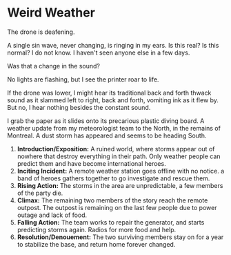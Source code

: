 # Weird Weather

The drone is deafening.

A single sin wave, never changing, is ringing in my ears. Is this real? Is this normal? I do not know. I haven't seen anyone else in a few days.

Was that a change in the sound? 

No lights are flashing, but I see the printer roar to life. 

If the drone was lower, I might hear its traditional back and forth thwack sound as it slammed left to right, back and forth, vomiting ink as it flew by. But no, I hear nothing besides the constant sound.

I grab the paper as it slides onto its precarious plastic diving board. A weather update from my meteorologist team to the North, in the remains of Montreal. A dust storm has appeared and seems to be heading South. 





1. **Introduction/Exposition:** A ruined world, where storms appear out of nowhere that destroy everything in their path. Only weather people can predict them and have become international heroes.
2. **Inciting Incident:** A remote weather station goes offline with no notice. a band of heroes gathers together to go investigate and rescue them.
3. **Rising Action:** The storms in the area are unpredictable, a few members of the party die.
4. **Climax:** The remaining two members of the story reach the remote outpost. The outpost is remaining on the last few people due to power outage and lack of food.
5. **Falling Action:** The team works to repair the generator, and starts predicting storms again. Radios for more food and help.
6. **Resolution/Denouement:** The two surviving members stay on for a year to stabilize the base, and return home forever changed.